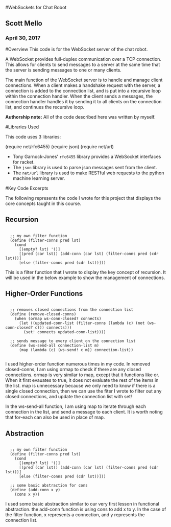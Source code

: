 #WebSockets for Chat Robot

## Scott Mello
### April 30, 2017

#Overview
This code is for the WebSocket server of the chat robot. 

A WebSocket provides full-duplex communication over a TCP connection. 
This allows for clients to send messages to a server at the same time that 
the server is sending messages to one or many clients.

The main function of the WebSocket server is to handle and manage client 
connections. When a client makes a handshake request with the server, a connection
is added to the connection list, and is put into a recursive loop within the
connection handler. When the client sends a messages, the connection handler
handles it by sending it to all clients on the connection list, and continues
the recursive loop.

**Authorship note:** All of the code described here was written by myself.

#Libraries Used

This code uses 3 libraries:

(require net/rfc6455)
(require json)
(require net/url)

* Tony Garnock-Jones' ```rfc6455``` library provides a WebSocket interfaces for racket. 
* The ```json``` library is used to parse json messages sent from the client.
* The ```net/url``` library is used to make RESTful web requests to the python machine learning server.

#Key Code Excerpts

The following represents the code I wrote for this project that displays the core concepts taught in this course.


## Recursion

```racket

  ;; my own filter function
  (define (filter-conns pred lst)
    (cond
      [(empty? lst) '()]
      [(pred (car lst)) (add-conn (car lst) (filter-conns pred (cdr lst)))]
      [else (filter-conns pred (cdr lst))]))

```

This is a filter function that I wrote to display the key concept of recursion. 
It will be used in the below example to show the management of connections.

## Higher-Order Functions

```racket

  ;; removes closed connections from the connection list
  (define (remove-closed-conns)
    (when (ormap ws-conn-closed? connects)
      (let ((updated-conn-list (filter-conns (lambda (c) (not (ws-conn-closed? c))) connects)))
        (set! connects updated-conn-list))))

  ;; sends message to every client on the connection list
  (define (ws-send-all connection-list m)
      (map (lambda (c) (ws-send! c m)) connection-list))
    
```

I used higher-order function numerous times in my code. In removed closed-conns,
I am using ormap to check if there are any closed connections. ormap is very
similar to map, except that it functions like or. When it first evauates to true,
it does not evaluate the rest of the items in the list. map is  unnecessary because
we only need to know if there is a single closed connection, then we can use
the fiter I wrote to filter out any closed connections, and update the connection
list with set!

In the ws-send-all function, I am  using map to iterate through each connection
in the list, and send a message to each client. It is worth noting that for-each
can also be used in place of map.

## Abstraction

```racket

  ;; my own filter function
  (define (filter-conns pred lst)
    (cond
      [(empty? lst) '()]
      [(pred (car lst)) (add-conn (car lst) (filter-conns pred (cdr lst)))]
      [else (filter-conns pred (cdr lst))]))

  ;; some basic abstraction for cons
  (define (add-conn x y)
    (cons x y))

```

I used some basic abstraction similar to our very first lesson in functional abstraction.
the add-conn function is using cons to add x to y. In the case of the filter
function, x represents a connection, and y represents the connection list.